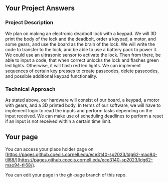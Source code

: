 ## Your Project Answers

### Project Description

We plan on making an electronic deadbolt lock with a keypad. We will 3D print the body of the lock and the deadbolt, order a keypad, a motor, and some gears, and use the board as the brain of the lock. We will write the code to transfer to the lock, and be able to use a battery pack to power it. We could use an ultrasonic sensor to activate the lock. Then from there, be able to input a code, that when correct unlocks the lock and flashes green led lights. Otherwise, it will flash red led lights. We can implement sequences of certain key presses to create passcodes, delete passcodes, and possible additional keypad functionality.
### Technical Approach

As stated above, our hardware will consist of our board, a keypad, a motor with gears, and a 3D printed body. In terms of our software, we will have to implement logic to read the inputs and perform tasks depending on the input received. We can make use of scheduling deadlines to perform a reset if an input is not received within a certain time limit.
## Your page
You can access your place holder page on [https://pages.github.coecis.cornell.edu/ece3140-sp2023/ldg62-mao94-tll68/](https://pages.github.coecis.cornell.edu/ece3140-sp2023/ldg62-mao94-tll68/).

You can edit your page in the gh-page branch of this repo.